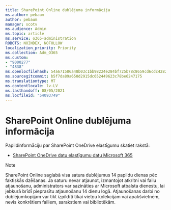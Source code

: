 ```yaml
---
title: SharePoint Online dublējuma informācija
ms.author: pebaum
author: pebaum
manager: scotv
ms.audience: Admin
ms.topic: article
ms.service: o365-administration
ROBOTS: NOINDEX, NOFOLLOW
localization_priority: Priority
ms.collection: Adm_O365
ms.custom:
- "9000277"
- "4838"
ms.openlocfilehash: 54a671586a48b03c1bb98224e284bf725b78c8659cd6cdc428218cde5d99b841
ms.sourcegitcommit: b5f7da89a650d2915dc652449623c78be6247175
ms.translationtype: MT
ms.contentlocale: lv-LV
ms.lasthandoff: 08/05/2021
ms.locfileid: "54093749"
---
```

# <a name="sharepoint-online-backup-information"></a>SharePoint Online dublējuma informācija

Papildinformāciju par SharePoint OneDrive elastīgumu skatiet rakstā:

- [SharePoint OneDrive datu elastīgumu datu Microsoft 365](https://docs.microsoft.com/compliance/assurance/assurance-sharepoint-onedrive-data-resiliency)

> [!NOTE]
> SharePoint Online saglabā visa satura dublējumus 14 papildu dienas pēc faktiskās dzēšanas. Ja saturu nevar atjaunot, [](https://support.microsoft.com/office/restore-deleted-items-from-the-site-collection-recycle-bin-5fa924ee-16d7-487b-9a0a-021b9062d14b) izmantojot atkritni vai failu atjaunošanu, [](https://support.microsoft.com/office/restore-your-onedrive-fa231298-759d-41cf-bcd0-25ac53eb8a15)administrators var sazināties ar Microsoft atbalsta dienestu, lai jebkurā brīdī pieprasītu atjaunošanu 14 dienu logā. Atjaunošanas darbi no dublējumkopijām var tikt izpildīti tikai vietņu kolekcijām vai apakšvietnēm, nevis konkrētiem failiem, sarakstiem vai bibliotēkām.
